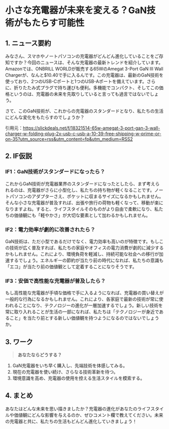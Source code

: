 # 小さな充電器が未来を変える？GaN技術がもたらす可能性

## 1. ニュース要約
みなさん、スマホやノートパソコンの充電器がどんどん進化していることをご存知ですか？今回のニュースは、そんな充電器の最新トレンドを紹介しています。Amazonでは、ONBRILL WORLDが販売する65WのAmegat 3-Port GaN III Wall Chargerが、なんと$10.40で手に入るんです。この充電器は、最新のGaN技術を使っており、2つのUSB-Cポートと1つのUSB-Aポートを備えています。さらに、折りたたみ式プラグで持ち運びも便利。多機能でコンパクト、そしてこの価格というのは、充電器の未来を先取りしていると言っても過言ではないでしょう。

さて、このGaN技術が、これからの充電器のスタンダードとなり、私たちの生活にどんな変化をもたらすのでしょうか？

引用元：https://slickdeals.net/f/18321514-65w-amegat-3-port-gan-3-wall-charger-w-folding-plug-2x-usb-c-usb-a-10-39-free-shipping-w-prime-or-on-35?utm_source=rss&utm_content=fp&utm_medium=RSS2

## 2. IF仮説

### IF1：GaN技術がスタンダードになったら？
これからGaN技術が充電器業界のスタンダードになったとしたら、まず考えられるのは、充電器がさらに小型化し、私たちの持ち物が軽くなることです。ノートパソコンのアダプターさえ、ポケットに収まるサイズになるかもしれません。そんな小さな充電器が普及すれば、出張や旅行の荷物も軽くなって、移動が楽になりますよね。すると、ライフスタイルそのものがより自由で柔軟になり、私たちの価値観にも「軽やかさ」が大切な要素として加わるかもしれません。

### IF2：電力効率が劇的に改善されたら？
GaN技術は、ただ小型であるだけでなく、電力効率も高いのが特徴です。もしこの技術が広く普及すれば、私たちの家庭やオフィスの電力消費が劇的に減少するかもしれません。これにより、環境負荷を軽減し、持続可能な社会への移行が加速するでしょう。エネルギーの節約が当たり前の時代になれば、私たちの意識も「エコ」が当たり前の価値観として定着することになりそうです。

### IF3：安価で高性能な充電器が普及したら？
もし高性能な充電器が手頃な価格で手に入るようになれば、充電器の買い替えが一般的な行為になるかもしれません。これにより、各家庭で最新の技術が常に使われることになり、テクノロジーの進化が一層加速するでしょう。新しい技術を常に取り入れることが生活の一部になれば、私たちは「テクノロジーが身近であること」を当たり前とする新しい価値観を持つようになるのではないでしょうか。

## 3. ワーク
> **あなたならどうする？**
1. GaN充電器をいち早く購入し、先端技術を体感してみる。
2. 現在の充電器を使い続け、さらなる技術革新を待つ。
3. 環境意識を高め、充電器の使用を控える生活スタイルを模索する。

## 4. まとめ
あなたはどんな未来を思い描きましたか？充電器の進化があなたのライフスタイルや価値観にどんな影響を与えるのか、ぜひコメント欄で教えてください。未来の充電器と共に、私たちの生活もどんどん進化していきましょう！